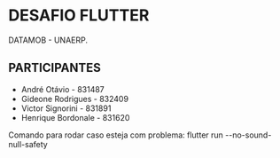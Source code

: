 # DESAFIO FLUTTER

DATAMOB - UNAERP.

## PARTICIPANTES

- André Otávio - 831487
- Gideone Rodrigues - 832409
- Victor Signorini - 831891
- Henrique Bordonale - 831620

Comando para rodar caso esteja com problema:
flutter run --no-sound-null-safety


